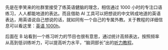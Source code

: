 先是在李笑来的社群里接受了练英语健脑的理念，相信通过 1000 小时的专注口语练习，人人都能地道的表达。而且借助 AI 工具可以把想说的中文转成地道的英语表达，用英语说自己想说的话，就如同有一个自己的专属外教。关于教程的详细信息可以看这里：[英语 1000h](https://1000h.org/)。

后面在 B 站看到一个练习听力的节目也很有意思，通过统计高频表达，按照频率从高到低训练听力，可以提高听力水平，“脑洞部长”出的[听力教程](https://space.bilibili.com/33291981/channel/collectiondetail?sid=2728743)。
